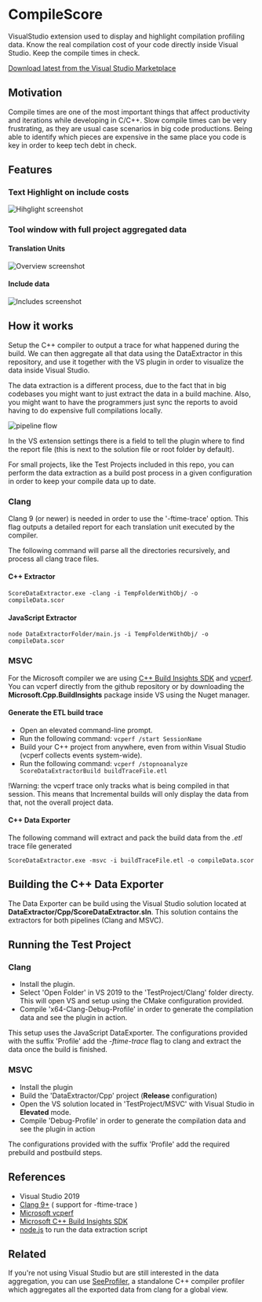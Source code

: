 # CompileScore
VisualStudio extension used to display and highlight compilation profiling data. Know the real compilation cost of your code directly inside Visual Studio. Keep the compile times in check. 

[Download latest from the Visual Studio Marketplace](https://marketplace.visualstudio.com/items?itemName=RamonViladomat.CompileScore)

## Motivation

Compile times are one of the most important things that affect productivity and iterations while developing in C/C++. Slow compile times can be very frustrating, as they are usual case scenarios in big code productions. Being able to identify which pieces are expensive in the same place you code is key in order to keep tech debt in check.

## Features

### Text Highlight on include costs
![Hihglight screenshot](https://github.com/Viladoman/CompileScore/wiki/data/highlightScreenshot.png?raw=true)

### Tool window with full project aggregated data

#### Translation Units
![Overview screenshot](https://github.com/Viladoman/CompileScore/wiki/data/overview.png?raw=true)

#### Include data
![Includes screenshot](https://github.com/Viladoman/CompileScore/wiki/data/includes.png?raw=true)

## How it works

Setup the C++ compiler to output a trace for what happened during the build. We can then aggregate all that data using the DataExtractor in this repository, and use it together with the VS plugin in order to visualize the data inside Visual Studio. 

The data extraction is a different process, due to the fact that in big codebases you might want to just extract the data in a build machine. Also, you might want to have the programmers just sync the reports to avoid having to do expensive full compilations locally. 

![pipeline flow](https://github.com/Viladoman/CompileScore/wiki/data/Dataextraction.png?raw=true)

In the VS extension settings there is a field to tell the plugin where to find the report file (this is next to the solution file or root folder by default). 

For small projects, like the Test Projects included in this repo, you can perform the data extraction as a build post process in a given configuration in order to keep your compile data up to date.

### Clang

Clang 9 (or newer) is needed in order to use the '-ftime-trace' option. This flag outputs a detailed report for each translation unit executed by the compiler.

The following command will parse all the directories recursively, and process all clang trace files. 
#### C++ Extractor
```
ScoreDataExtractor.exe -clang -i TempFolderWithObj/ -o compileData.scor
```
#### JavaScript Extractor
```
node DataExtractorFolder/main.js -i TempFolderWithObj/ -o compileData.scor
```

### MSVC

For the Microsoft compiler we are using [C++ Build Insights SDK](https://docs.microsoft.com/cpp/build-insights/get-started-with-cpp-build-insights) and [vcperf](https://github.com/microsoft/vcperf). You can vcperf directly from the github repository or by downloading the **Microsoft.Cpp.BuildInsights** package inside VS using the Nuget manager.

#### Generate the ETL build trace
- Open an elevated command-line prompt.
- Run the following command: ```vcperf /start SessionName```
- Build your C++ project from anywhere, even from within Visual Studio (vcperf collects events system-wide).
- Run the following command: ```vcperf /stopnoanalyze ScoreDataExtractorBuild buildTraceFile.etl```

!Warning: the vcperf trace only tracks what is being compiled in that session. This means that Incremental builds will only display the data from that, not the overall project data. 

#### C++ Data Exporter
The following command will extract and pack the build data from the *.etl* trace file generated
```
ScoreDataExtractor.exe -msvc -i buildTraceFile.etl -o compileData.scor
```

## Building the C++ Data Exporter

The Data Exporter can be build using the Visual Studio solution located at **DataExtractor/Cpp/ScoreDataExtractor.sln**. This solution contains the extractors for both pipelines (Clang and MSVC). 

## Running the Test Project 

### Clang
- Install the plugin. 
- Select 'Open Folder' in VS 2019 to the 'TestProject/Clang' folder directy. This will open VS and setup using the CMake configuration provided. 
- Compile 'x64-Clang-Debug-Profile' in order to generate the compilation data and see the plugin in action.

This setup uses the JavaScript DataExporter.
The configurations provided with the suffix 'Profile' add the *-ftime-trace* flag to clang and extract the data once the build is finished. 

### MSVC
- Install the plugin
- Build the 'DataExtractor/Cpp' project (**Release** configuration)
- Open the VS solution located in 'TestProject/MSVC' with Visual Studio in **Elevated** mode.
- Compile 'Debug-Profile' in order to generate the compilation data and see the plugin in action

The configurations provided with the suffix 'Profile' add the required prebuild and postbuild steps.

## References
- Visual Studio 2019
- [Clang 9+](https://releases.llvm.org/download.html) ( support for -ftime-trace ) 
- [Microsoft vcperf](https://github.com/microsoft/vcperf)
- [Microsoft C++ Build Insights SDK](https://docs.microsoft.com/cpp/build-insights/get-started-with-cpp-build-insights)
- [node.js](https://nodejs.org/) to run the data extraction script

## Related 

If you're not using Visual Studio but are still interested in the data aggregation, you can use [SeeProfiler](https://github.com/Viladoman/SeeProfiler), a standalone C++ compiler profiler which aggregates all the exported data from clang for a global view.
